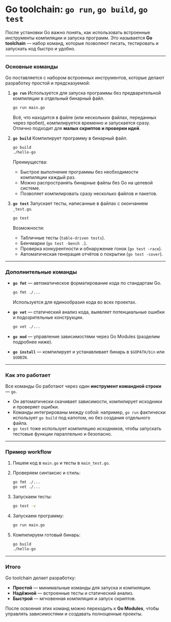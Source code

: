 # Go toolchain: `go run`, `go build`, `go test`

После установки Go важно понять, как использовать встроенные инструменты компиляции и запуска программ. Это называется **Go toolchain** — набор команд, которые позволяют писать, тестировать и запускать код быстро и удобно.

---

### Основные команды

Go поставляется с набором встроенных инструментов, которые делают разработку простой и предсказуемой:

1. **`go run`**
   Используется для запуска программы без предварительной компиляции в отдельный бинарный файл.

   ```bash
   go run main.go
   ```

   Всё, что находится в файле (или нескольких файлах, переданных через пробел), компилируется временно и запускается сразу.
   Отлично подходит для **малых скриптов и проверки идей**.

2. **`go build`**
   Компилирует программу в бинарный файл.

   ```bash
   go build
   ./hello-go
   ```

   Преимущества:

   * Быстрое выполнение программы без необходимости компиляции каждый раз.
   * Можно распространять бинарные файлы без Go на целевой системе.
   * Позволяет компилировать сразу несколько файлов и пакетов.

3. **`go test`**
   Запускает тесты, написанные в файлах с окончанием `_test.go`.

   ```bash
   go test
   ```

   Возможности:

   * Табличные тесты (`table-driven tests`).
   * Бенчмарки (`go test -bench .`).
   * Проверка конкурентности и обнаружение гонок (`go test -race`).
   * Автоматическая генерация отчётов о покрытии (`go test -cover`).

---

### Дополнительные команды

* **`go fmt`** — автоматическое форматирование кода по стандартам Go.

  ```bash
  go fmt ./...
  ```

  Используется для единообразия кода во всех проектах.

* **`go vet`** — статический анализ кода, выявляет потенциальные ошибки и подозрительные конструкции.

  ```bash
  go vet ./...
  ```

* **`go mod`** — управление зависимостями через Go Modules (разделим подробнее ниже).

* **`go install`** — компилирует и устанавливает бинарь в `$GOPATH/bin` или `$GOBIN`.

---

### Как это работает

Все команды Go работают через один **инструмент командной строки** — `go`.

* Он автоматически скачивает зависимости, компилирует исходники и проверяет ошибки.
* Команды интегрированы между собой: например, `go run` фактически использует `go build` под капотом, но без создания отдельного файла.
* `go test` тоже использует компиляцию исходников, чтобы запускать тестовые функции параллельно и безопасно.

---

### Пример workflow

1. Пишем код в `main.go` и тесты в `main_test.go`.
2. Проверяем синтаксис и стиль:

   ```bash
   go fmt ./...
   go vet ./...
   ```
3. Запускаем тесты:

   ```bash
   go test -v
   ```
4. Запускаем программу:

   ```bash
   go run main.go
   ```
5. Компилируем готовый бинарь:

   ```bash
   go build
   ./hello-go
   ```

---

### Итого

Go toolchain делает разработку:

* **Простой** — минимальные команды для запуска и компиляции.
* **Надёжной** — встроенные тесты и статический анализ.
* **Быстрой** — мгновенная компиляция и запуск скриптов.

После освоения этих команд можно переходить к **Go Modules**, чтобы управлять зависимостями и создавать полноценные проекты.